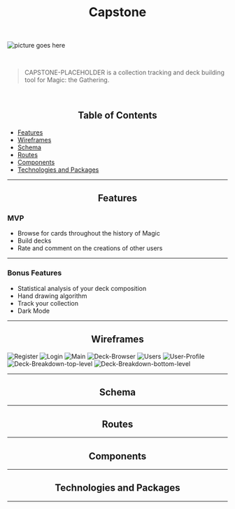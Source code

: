 <div align="center">
  <h1>Capstone</h1>
</div>

<br>

![picture goes here](http://pictureurl)

<br>


> CAPSTONE-PLACEHOLDER is a collection tracking and deck building tool for Magic: the Gathering.

<br>


<div align="center">
  <h2>Table of Contents</h2>
</div>


- [Features](#features)
- [Wireframes](#wireframes)
- [Schema](#schema)
- [Routes](#routes)
- [Components](#components)
- [Technologies and Packages](#technologies-and-packages)
---
<div align="center">
  <h2>Features</h2>
</div>

### MVP

- Browse for cards throughout the history of Magic
- Build decks
- Rate and comment on the creations of other users
---

### Bonus Features
- Statistical analysis of your deck composition
- Hand drawing algorithm
- Track your collection
- Dark Mode
---
<div align="center">
  <h2>Wireframes</h2>
</div>

![Register](https://user-images.githubusercontent.com/62177226/103712090-e8825680-4f86-11eb-9fcc-2c59820c239c.JPG)
![Login](https://user-images.githubusercontent.com/62177226/103712100-ee783780-4f86-11eb-9786-f227fd3eeb9b.JPG)
![Main](https://user-images.githubusercontent.com/62177226/103712106-f46e1880-4f86-11eb-8293-5a43fd26ee2a.JPG)
![Deck-Browser](https://user-images.githubusercontent.com/62177226/103716847-00130c80-4f92-11eb-86e9-da148466aabb.JPG)
![Users](https://user-images.githubusercontent.com/62177226/103732172-de774c80-4fb4-11eb-9914-6b60aecd695f.JPG)
![User-Profile](https://user-images.githubusercontent.com/62177226/103735560-5301b980-4fbc-11eb-8e2a-85dbd8b430da.JPG)
![Deck-Breakdown-top-level](https://user-images.githubusercontent.com/62177226/103759111-2f049f00-4fe1-11eb-90b0-70d53e65efb6.JPG)
![Deck-Breakdown-bottom-level](https://user-images.githubusercontent.com/62177226/103765847-d8e92900-4feb-11eb-9819-ff2876383320.JPG)

---
<div align="center">
  <h2>Schema</h2>
</div>

---
<div align="center">
  <h2>Routes</h2>
</div>

---
<div align="center">
  <h2>Components</h2>
</div>

---
<div align="center">
  <h2>Technologies and Packages</h2>
</div>

---

